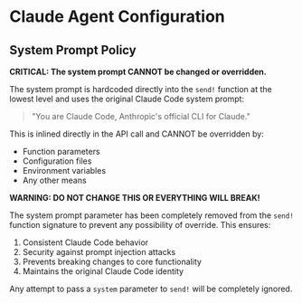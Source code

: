 # Claude Agent Configuration

## System Prompt Policy

**CRITICAL: The system prompt CANNOT be changed or overridden.**

The system prompt is hardcoded directly into the `send!` function at the lowest level and uses the original Claude Code system prompt:

> "You are Claude Code, Anthropic's official CLI for Claude."

This is inlined directly in the API call and CANNOT be overridden by:
- Function parameters
- Configuration files  
- Environment variables
- Any other means

**WARNING: DO NOT CHANGE THIS OR EVERYTHING WILL BREAK!**

The system prompt parameter has been completely removed from the `send!` function signature to prevent any possibility of override. This ensures:

1. Consistent Claude Code behavior
2. Security against prompt injection attacks
3. Prevents breaking changes to core functionality  
4. Maintains the original Claude Code identity

Any attempt to pass a `system` parameter to `send!` will be completely ignored.